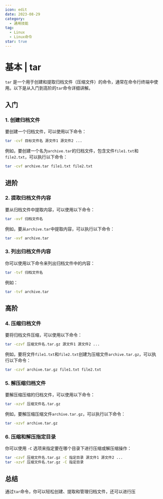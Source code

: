 ```yaml
---
icon: edit
date: 2023-08-29
category:
  - 通用技能
tag:
  - Linux
  - Linux命令
star: true
---
```


# 基本 | tar

`tar` 是一个用于创建和提取归档文件（压缩文件）的命令，通常在命令行终端中使用。以下是从入门到高阶的`tar`命令详细讲解。

## 入门

### 1. 创建归档文件

要创建一个归档文件，可以使用以下命令：

```bash
tar -cvf 目标文件名 源文件1 源文件2 ...
```

例如，要创建一个名为`archive.tar`的归档文件，包含文件`file1.txt`和`file2.txt`，可以执行以下命令：

```bash
tar -cvf archive.tar file1.txt file2.txt
```

## 进阶

### 2. 提取归档文件内容

要从归档文件中提取内容，可以使用以下命令：

```bash
tar -xvf 归档文件名
```

例如，要从`archive.tar`中提取内容，可以执行以下命令：

```bash
tar -xvf archive.tar
```

### 3. 列出归档文件内容

你可以使用以下命令来列出归档文件中的内容：

```bash
tar -tvf 归档文件名
```

例如：

```bash
tar -tvf archive.tar
```

## 高阶

### 4. 压缩归档文件

要将归档文件压缩，可以使用以下命令：

```bash
tar -czvf 压缩文件名.tar.gz 源文件1 源文件2 ...
```

例如，要将文件`file1.txt`和`file2.txt`创建为压缩文件`archive.tar.gz`，可以执行以下命令：

```bash
tar -czvf archive.tar.gz file1.txt file2.txt
```

### 5. 解压缩归档文件

要解压缩压缩的归档文件，可以使用以下命令：

```bash
tar -xzvf 压缩文件名.tar.gz
```

例如，要解压缩压缩文件`archive.tar.gz`，可以执行以下命令：

```bash
tar -xzvf archive.tar.gz
```

### 6. 压缩和解压指定目录

你可以使用 `-C` 选项来指定要在哪个目录下进行压缩或解压缩操作：

```bash
tar -czvf 压缩文件名.tar.gz -C 指定目录 源文件1 源文件2 ...
tar -xzvf 压缩文件名.tar.gz -C 指定目录
```

## 总结

通过`tar`命令，你可以轻松创建、提取和管理归档文件，还可以进行压
